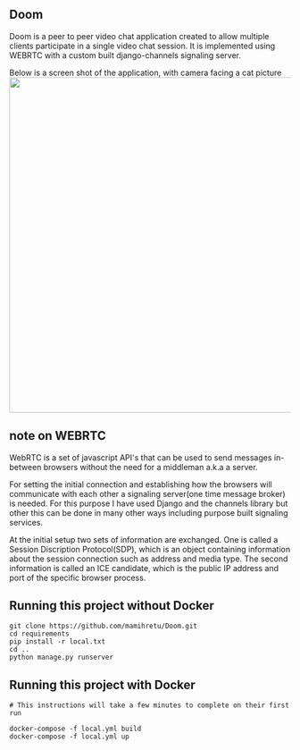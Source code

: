 Doom
-----


Doom is a peer to peer video chat application created to allow multiple
clients participate in a single video chat session. It is implemented using
WEBRTC with a custom built django-channels signaling server.



Below is a screen shot of the application, with camera facing a cat picture
<img width=600px src="https://raw.githubusercontent.com/mamihretu/Doom/tree/main/frontend/static/images/catsTalkiing.PNG" />



note on WEBRTC
-----

WebRTC is a set of javascript API's that can be used to send messages in-between browsers without the need for a middleman a.k.a a server.

For setting the initial connection and establishing how the browsers will communicate with each other a signaling server(one time message broker) is needed. For this purpose I have used Django and the channels library but other this can be done in many other ways including purpose built signaling services.

At the initial setup two sets of information are exchanged. One is called a Session Discription Protocol(SDP), which is an object containing information about the session connection such as address and  media type. The second information is called an ICE candidate, which is the public IP address and port of the specific browser process.



Running this project without Docker
-----

```
git clone https://github.com/mamihretu/Doom.git
cd requirements
pip install -r local.txt
cd ..
python manage.py runserver

```




Running this project with Docker
-----

```
# This instructions will take a few minutes to complete on their first run

docker-compose -f local.yml build
docker-compose -f local.yml up

```




